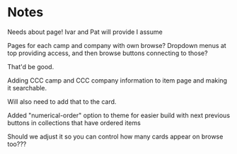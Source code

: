 # Notes

Needs about page!  Ivar and Pat will provide I assume

Pages for each camp and company with own browse? 
Dropdown menus at top providing access, and then browse buttons connecting to those? 

That'd be good. 

Adding CCC camp and CCC company information to item page and making it searchable. 

Will also need to add that to the card. 

Added "numerical-order" option to theme for easier build with next previous buttons in collections that have ordered items


Should we adjust it so you can control how many cards appear on browse too???






